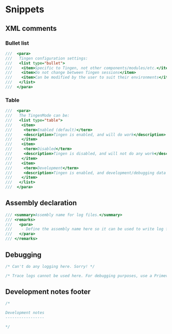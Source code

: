 # Snippets

## XML comments

### Bullet list

``` csharp
///  <para>
///   Tingen configuration settings:
///   <list type="bullet">
///    <item>Specific to Tingen, not other components/modules/etc.</item>
///    <item>Do not change between Tingen sessions</item>
///    <item>Can be modified by the user to suit their environments</item>
///   </list>
///  </para>
```

### Table

``` csharp
///  <para>
///   The TingenMode can be:
///   <list type="table">
///    <item>
///     <term>Enabled (default)</term>
///     <description>Tingen is enabled, and will do work</description>
///    </item>
///    <item>
///     <term>Disabled</term>
///     <description>Tingen is disabled, and will not do any work</description>
///    </item>
///    <item>
///     <term>Development</term>
///     <description>Tingen is enabled, and development/debugging data is reset at execution</description>
///    </item>
///   </list>
///  </para>
```

## Assembly declaration

```csharp
/// <summary>Assembly name for log files.</summary>
/// <remarks>
///   <para>
///    - Define the assembly name here so it can be used to write log files throughout the class.
///   </para>
/// </remarks>
```



## Debugging

```csharp
/* Can't do any logging here. Sorry! */
```

```csharp
/* Trace logs cannot be used here. For debugging purposes, use a Primeval log. */
```


## Development notes footer

```csharp
/*

Development notes
-----------------

*/
```
